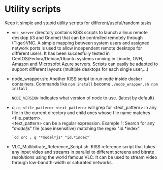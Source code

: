 # Utility scripts
Keep it simple and stupid utility scripts for different/useful/random tasks

 * `vnc_server` directory contains KISS scripts to launch a linux remote desktop (i3 and Gnome) that can be
   controlled    remotely through (Tiger)VNC. A simple mapping between system users and assigned network 
   ports is used to allow independent remote desktops for different users. It has been succesfully tested in
   CentOS/Fedora/Debian/Ubuntu systems running in Linode, OVH, Amazon and Microsofot Azure servers.
   Scripts can easily be adapted to support different layouts (multiple desktops for each single user,...)
   
 * node_wrapper.sh: Another KISS script to run node inside docker containers. Commands like
   `npm install`
   become
   `./node_wrapper.sh npm install`
   
   `NODE_VERSION` indicates what version of node to use. (latest by default)
   
 * q :
   `q <file_pattern> <text_pattern>` will grep for <text_pattern> in any file in 
   the current directory and child ones whose file name matches <file_pattern>.  
   <text_pattern> can be a regular expression. 
   Example 1: Search for any "*model*js" file (case insensitive) matching the regex
   "id.*index"
   
       `cd src ; q "*model*js" "id.*index"`
   
 * VLC_Multibitrate_Reference_Script.sh: KISS reference script that takes any input video and streams in parallel
   to different screens and bitrate resolutions using the world famous VLC. 
   It can be used to stream video through low-bandth-width or saturated networks.

